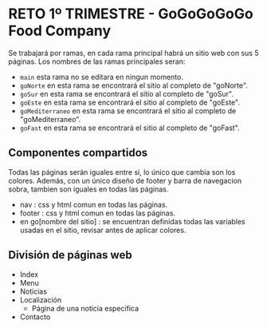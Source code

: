# RETO 1º TRIMESTRE - GoGoGoGoGo Food Company

Se trabajará por ramas, en cada rama principal habrá un sitio web con sus 5 páginas. Los nombres de las ramas principales seran:
- ``main`` esta rama no se editara en ningun momento.
- ``goNorte`` en esta rama se encontrará el sitio al completo de "goNorte".
- ``goSur`` en esta rama se encontrará el sitio al completo de "goSur".
- ``goEste`` en esta rama se encontrará el sitio al completo de "goEste".
- ``goMediterraneo`` en esta rama se encontrará el sitio al completo de "goMediterraneo".
- ``goFast`` en esta rama se encontrará el sitio al completo de "goFast".

## Componentes compartidos

Todas las páginas serán iguales entre si, lo único que cambia son los colores. Además, con un único diseño de footer y barra de navegacion sobra, tambien son iguales en todas las páginas.
 - nav : css y html comun en todas las páginas.
 - footer : css y html comun en todas las páginas.
 - en go[nombre del sitio] : se encuentran definidas todas las variables usadas en el sitio, revisar antes de aplicar colores.
 
## División de páginas web

- Index
- Menu
- Noticias
- Localización
  - Página de una noticia especifica
- Contacto
